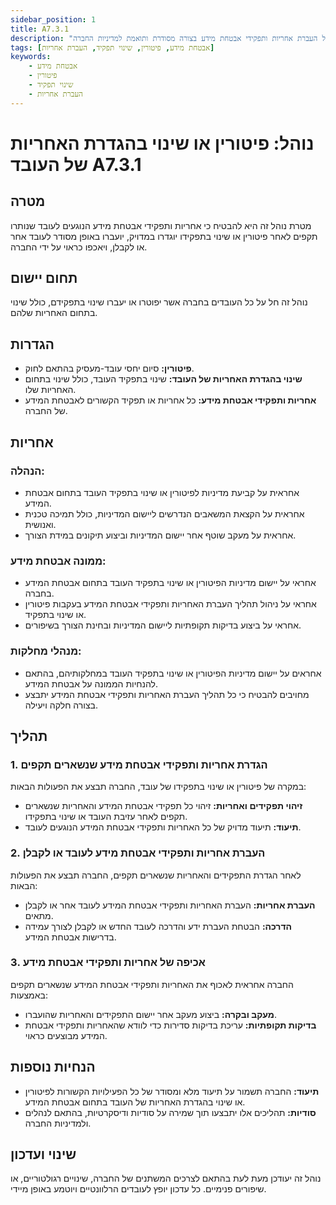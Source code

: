 ```yaml
---
sidebar_position: 1
title: A7.3.1
description: "נוהל פיטורין או שינוי בהגדרת האחריות של העובד בתחום אבטחת המידע, כולל העברת אחריות ותפקידי אבטחת מידע בצורה מסודרת ותואמת למדיניות החברה."
tags: [אבטחת מידע, פיטורין, שינוי תפקיד, העברת אחריות]
keywords:
    - אבטחת מידע
    - פיטורין
    - שינוי תפקיד
    - העברת אחריות
---
```


# נוהל: פיטורין או שינוי בהגדרת האחריות של העובד A7.3.1

## מטרה
מטרת נוהל זה היא להבטיח כי אחריות ותפקידי אבטחת מידע הנוגעים לעובד שנותרו תקפים לאחר פיטורין או שינוי בתפקידו יוגדרו במדויק, יועברו באופן מסודר לעובד אחר או לקבלן, ויאכפו כראוי על ידי החברה.

## תחום יישום
נוהל זה חל על כל העובדים בחברה אשר יפוטרו או יעברו שינוי בתפקידם, כולל שינוי בתחום האחריות שלהם.

## הגדרות
- **פיטורין:** סיום יחסי עובד-מעסיק בהתאם לחוק.
- **שינוי בהגדרת האחריות של העובד:** שינוי בתפקיד העובד, כולל שינוי בתחום האחריות שלו.
- **אחריות ותפקידי אבטחת מידע:** כל אחריות או תפקיד הקשורים לאבטחת המידע של החברה.

## אחריות
### הנהלה:
- אחראית על קביעת מדיניות לפיטורין או שינוי בתפקיד העובד בתחום אבטחת המידע.
- אחראית על הקצאת המשאבים הנדרשים ליישום המדיניות, כולל תמיכה טכנית ואנושית.
- אחראית על מעקב שוטף אחר יישום המדיניות וביצוע תיקונים במידת הצורך.

### ממונה אבטחת מידע:
- אחראי על יישום מדיניות הפיטורין או שינוי בתפקיד העובד בתחום אבטחת המידע בחברה.
- אחראי על ניהול תהליך העברת האחריות ותפקידי אבטחת המידע בעקבות פיטורין או שינוי בתפקיד.
- אחראי על ביצוע בדיקות תקופתיות ליישום המדיניות ובחינת הצורך בשיפורים.

### מנהלי מחלקות:
- אחראים על יישום מדיניות הפיטורין או שינוי בתפקיד העובד במחלקותיהם, בהתאם להנחיות הממונה על אבטחת המידע.
- מחויבים להבטיח כי כל תהליך העברת האחריות ותפקידי אבטחת המידע יתבצע בצורה חלקה ויעילה.

## תהליך
### 1. הגדרת אחריות ותפקידי אבטחת מידע שנשארים תקפים
במקרה של פיטורין או שינוי בתפקידו של עובד, החברה תבצע את הפעולות הבאות:
- **זיהוי תפקידים ואחריות:** זיהוי כל תפקידי אבטחת המידע והאחריות שנשארים תקפים לאחר עזיבת העובד או שינוי בתפקידו.
- **תיעוד:** תיעוד מדויק של כל האחריות ותפקידי אבטחת המידע הנוגעים לעובד.

### 2. העברת אחריות ותפקידי אבטחת מידע לעובד או לקבלן
לאחר הגדרת התפקידים והאחריות שנשארים תקפים, החברה תבצע את הפעולות הבאות:
- **העברת אחריות:** העברת האחריות ותפקידי אבטחת המידע לעובד אחר או לקבלן מתאים.
- **הדרכה:** הבטחת העברת ידע והדרכה לעובד החדש או לקבלן לצורך עמידה בדרישות אבטחת המידע.

### 3. אכיפה של אחריות ותפקידי אבטחת מידע
החברה אחראית לאכוף את האחריות ותפקידי אבטחת המידע שנשארים תקפים באמצעות:
- **מעקב ובקרה:** ביצוע מעקב אחר יישום התפקידים והאחריות שהועברו.
- **בדיקות תקופתיות:** עריכת בדיקות סדירות כדי לוודא שהאחריות ותפקידי אבטחת המידע מבוצעים כראוי.

## הנחיות נוספות
- **תיעוד:** החברה תשמור על תיעוד מלא ומסודר של כל הפעילויות הקשורות לפיטורין או שינוי בהגדרת האחריות של העובד בתחום אבטחת המידע.
- **סודיות:** תהליכים אלו יתבצעו תוך שמירה על סודיות ודיסקרטיות, בהתאם לנהלים ולמדיניות החברה.

## שינוי ועדכון
נוהל זה יעודכן מעת לעת בהתאם לצרכים המשתנים של החברה, שינויים רגולטוריים, או שיפורים פנימיים. כל עדכון יופץ לעובדים הרלוונטיים ויוטמע באופן מיידי.